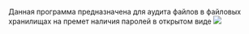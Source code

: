 Данная программа предназначена для аудита файлов в файловых хранилищах на премет наличия паролей в открытом виде
<img src='https://github.com/sergiomarotco/MS-office-Password-Finder/blob/master/screenshot_PC.jpg' />
